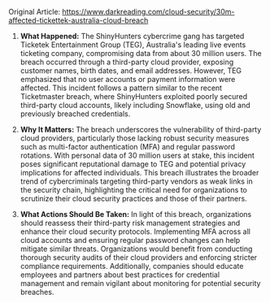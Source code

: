 Original Article: https://www.darkreading.com/cloud-security/30m-affected-tickettek-australia-cloud-breach

1. **What Happened:**
   The ShinyHunters cybercrime gang has targeted Ticketek Entertainment Group (TEG), Australia's leading live events ticketing company, compromising data from about 30 million users. The breach occurred through a third-party cloud provider, exposing customer names, birth dates, and email addresses. However, TEG emphasized that no user accounts or payment information were affected. This incident follows a pattern similar to the recent Ticketmaster breach, where ShinyHunters exploited poorly secured third-party cloud accounts, likely including Snowflake, using old and previously breached credentials.

2. **Why It Matters:**
   The breach underscores the vulnerability of third-party cloud providers, particularly those lacking robust security measures such as multi-factor authentication (MFA) and regular password rotations. With personal data of 30 million users at stake, this incident poses significant reputational damage to TEG and potential privacy implications for affected individuals. This breach illustrates the broader trend of cybercriminals targeting third-party vendors as weak links in the security chain, highlighting the critical need for organizations to scrutinize their cloud security practices and those of their partners.

3. **What Actions Should Be Taken:**
   In light of this breach, organizations should reassess their third-party risk management strategies and enhance their cloud security protocols. Implementing MFA across all cloud accounts and ensuring regular password changes can help mitigate similar threats. Organizations would benefit from conducting thorough security audits of their cloud providers and enforcing stricter compliance requirements. Additionally, companies should educate employees and partners about best practices for credential management and remain vigilant about monitoring for potential security breaches.